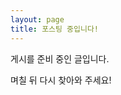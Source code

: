 ```yaml
---
layout: page
title: 포스팅 중입니다!
---
```

<meta name="robots" content="noindex">

게시를 준비 중인 글입니다.

며칠 뒤 다시 찾아와 주세요!